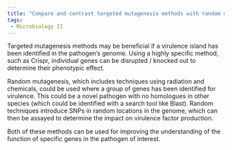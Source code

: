 ```yaml
---
title: "Compare and contrast targeted mutagenesis methods with random mutagenesis methods in studying virulence factors. How do these methods help in understanding the function of specific genes in pathogens? "
tags:
 - Microbiology II
---
```

Targeted mutagenesis methods may be beneficial if a virulence island has been identified in the pathogen’s genome. Using a highly specific method, such as Crispr, individual genes can be disrupted / knocked out to determine their phenotypic effect.  

Random mutagenesis, which includes techniques using radiation and chemicals, could be used where a group of genes has been identified for virulence. This could be a novel pathogen with no homologues in other species (which could be identified with a search tool like Blast). Random techniques introduce SNPs in random locations in the genome, which can then be assayed to determine the impact on virulence factor production.  

Both of these methods can be used for improving the understanding of the function of specific genes in the pathogen of interest.  
